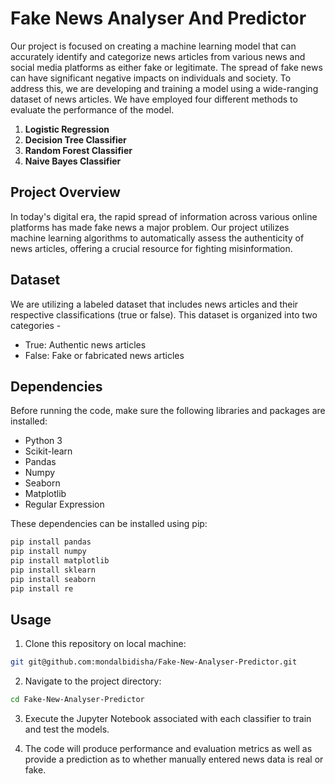 # Fake News Analyser And Predictor

Our project is focused on creating a machine learning model that can accurately identify and categorize news articles from various news and social media platforms as either fake or legitimate. The spread of fake news can have significant negative impacts on individuals and society. To address this, we are developing and training a model using a wide-ranging dataset of news articles. We have employed four different methods to evaluate the performance of the model.

1. **Logistic Regression**
2. **Decision Tree Classifier**
3. **Random Forest Classifier**
4. **Naive Bayes Classifier**

## Project Overview

In today's digital era, the rapid spread of information across various online platforms has made fake news a major problem. Our project utilizes machine learning algorithms to automatically assess the authenticity of news articles, offering a crucial resource for fighting misinformation.

## Dataset

We are utilizing a labeled dataset that includes news articles and their respective classifications (true or false). This dataset is organized into two categories -
- True: Authentic news articles
- False: Fake or fabricated news articles

## Dependencies

Before running the code, make sure the following libraries and packages are installed:

- Python 3
- Scikit-learn
- Pandas
- Numpy
- Seaborn
- Matplotlib
- Regular Expression

These dependencies can be installed using pip:

```bash
pip install pandas
pip install numpy
pip install matplotlib
pip install sklearn
pip install seaborn 
pip install re 
```

## Usage

1. Clone this repository on local machine:

```bash
git git@github.com:mondalbidisha/Fake-New-Analyser-Predictor.git
```

2. Navigate to the project directory:

```bash
cd Fake-New-Analyser-Predictor
```

3. Execute the Jupyter Notebook associated with each classifier to train and test the models. 

4. The code will produce performance and evaluation metrics as well as provide a prediction as to whether manually entered news data is real or fake.

